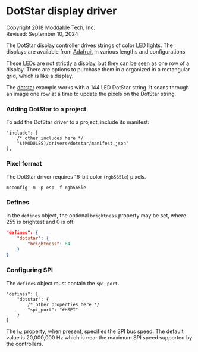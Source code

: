 # DotStar display driver
Copyright 2018 Moddable Tech, Inc.<BR>
Revised: September 10, 2024

The DotStar display controller drives strings of color LED lights. The displays are available from [Adafruit](https://learn.adafruit.com/adafruit-dotstar-leds/overview) in various lengths and configurations

These LEDs are not strictly a display, but they can be seen as one row of a display. There are options to purchase them in a organized in a rectangular grid, which is like a display.

The [dotstar](../../../examples/drivers/dotstar) example works with a 144 LED DotStar string. It scans through an image one row at a time to update the pixels on the DotStar string.

### Adding DotStar to a project
To add the DotStar driver to a project, include its manifest:

```jsonc
"include": [
	/* other includes here */
	"$(MODULES)/drivers/dotstar/manifest.json"
],
```

### Pixel format
The DotStar driver requires 16-bit color (`rgb565le`) pixels.

	mcconfig -m -p esp -f rgb565le

### Defines
In the `defines` object, the optional `brightness` property may be set, where 255 is brightest and 0 is off.

```json
"defines": {
	"dotstar": {
		"brightness": 64
	}
}
```

### Configuring SPI
The `defines` object must contain the `spi_port`.

```jsonc
"defines": {
	"dotstar": {
		/* other properties here */
		"spi_port": "#HSPI"
	}
}
```

The `hz` property, when present, specifies the SPI bus speed. The default value is 20,000,000 Hz which is near the maximum SPI speed supported by the controllers.
